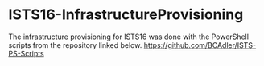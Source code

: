 # ISTS16-InfrastructureProvisioning
The infrastructure provisioning for ISTS16 was done with the PowerShell scripts from the repository linked below.
https://github.com/BCAdler/ISTS-PS-Scripts
